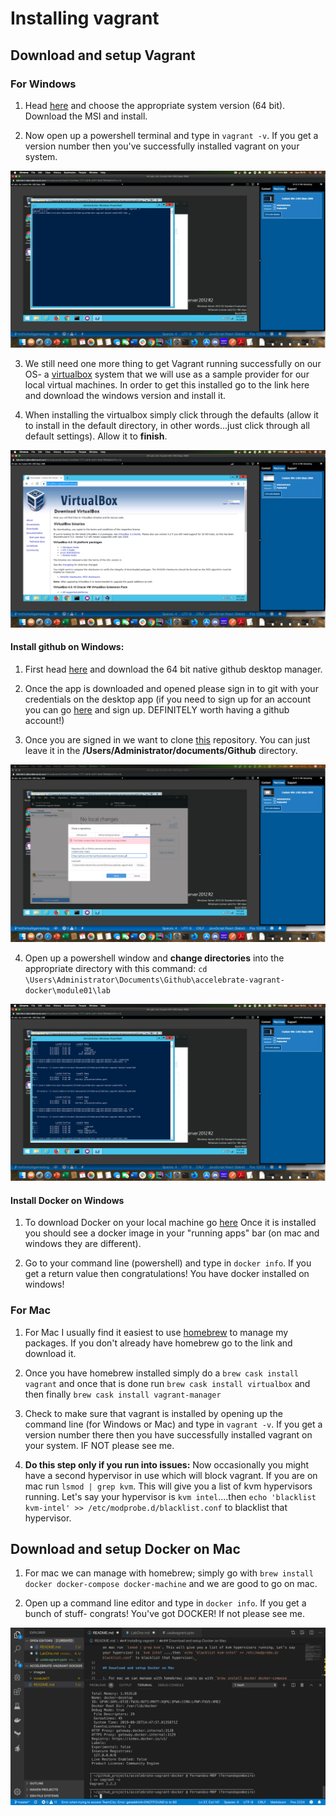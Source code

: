 # Installing vagrant

## Download and setup Vagrant

### For Windows

1. Head [here](https://www.vagrantup.com/downloads.html) and choose the appropriate system version (64 bit). Download the MSI and install.

2. Now open up a powershell terminal and type in `vagrant -v`. If you get a version number then you've successfully installed vagrant on your system.

![powershellvagrant](./images/powershellvagrant.png)

3. We still need one more thing to get Vagrant running successfully on our OS- a [virtualbox](https://www.virtualbox.org/wiki/Downloads) system that we will use as a sample provider for our local virtual machines. In order to get this installed go to the link here and download the windows version and install it.

4. When installing the virtualbox simply click through the defaults (allow it to install in the default directory, in other words...just click through all default settings). Allow it to **finish**. 

![virtualbox](./images/virtualbox.png)

#### Install github on Windows:

1. First head [here](http://desktop.github.com) and download the 64 bit native github desktop manager. 

2. Once the app is downloaded and opened please sign in to git with your credentials on the desktop app (if you need to sign up for an account you can go [here](http://github.com/join) and sign up. DEFINITELY worth having a github account!)

3. Once you are signed in we want to clone [this](https://github.com/ferninphilly/accelebrate-vagrant-docker.git) repository. You can just leave it in the **/Users/Administrator/documents/Github** directory.

![clonerepo](./images/clonerepo.png)

4. Open up a powershell window and **change directories** into the appropriate directory with this command: `cd \Users\Administrator\Documents\Github\accelebrate-vagrant-docker\module01\lab`

![powershell](./images/powershell.png)

#### Install Docker on Windows

1. To download Docker on your local machine go [here](https://www.docker.com/get-started)
Once it is installed you should see a docker image in your "running apps" bar (on mac and windows they are different).

2. Go to your command line (powershell) and type in `docker info`. If you get a return value then congratulations! You have docker installed on windows!


### For Mac

1. For Mac I usually find it easiest to use [homebrew](https://brew.sh/) to manage my packages. If you don't already have homebrew go to the link and download it. 

2. Once you have homebrew installed simply do a `brew cask install vagrant` and once that is done run `brew cask install virtualbox` and then finally `brew cask install vagrant-manager`

3. Check to make sure that vagrant is installed by opening up the command line (for Windows or Mac) and type in `vagrant -v`. If you get a version number there then you have successfully installed vagrant on your system. IF NOT please see me. 

4. **Do this step only if you run into issues:** 
Now occasionally you might have a second hypervisor in use which will block vagrant. If you are on mac run `lsmod | grep kvm`. This will give you a list of kvm hypervisors running. Let's say your hypervisor is `kvm intel`....then `echo 'blacklist kvm-intel' >> /etc/modprobe.d/blacklist.conf` to blacklist that hypervisor. 

## Download and setup Docker on Mac

1. For mac we can manage with homebrew; simply go with `brew install docker docker-compose docker-machine` and we are good to go on mac.

2. Open up a command line editor and type in `docker info`. If you get a bunch of stuff- congrats! You've got DOCKER! If not please see me. 

![success](./images/installsuccess.png)